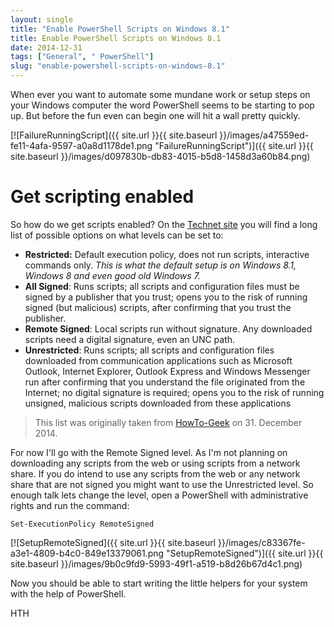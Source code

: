 ```yaml
---
layout: single
title: "Enable PowerShell Scripts on Windows 8.1"
title: Enable PowerShell Scripts on Windows 8.1
date: 2014-12-31
tags: ["General", " PowerShell"]
slug: "enable-powershell-scripts-on-windows-8.1"
---
```


When ever you want to automate some mundane work or setup steps on your Windows computer the word PowerShell seems to be starting to pop up. But before the fun even can begin one will hit a wall pretty quickly.

[![FailureRunningScript]({{ site.url }}{{ site.baseurl }}/images/a47559ed-fe11-4afa-9597-a0a8d1178de1.png "FailureRunningScript")]({{ site.url }}{{ site.baseurl }}/images/d097830b-db83-4015-b5d8-1458d3a60b84.png)

# Get scripting enabled

So how do we get scripts enabled? On the [Technet site](http://technet.microsoft.com/library/hh847748.aspx) you will find a long list of possible options on what levels can be set to:

- **Restricted:** Default execution policy, does not run scripts, interactive commands only. *This is what the default setup is on Windows 8.1, Windows 8 and even good old Windows 7.*
- **All Signed**: Runs scripts; all scripts and configuration files must be signed by a publisher that you trust; opens you to the risk of running signed (but malicious) scripts, after confirming that you trust the publisher.
- **Remote Signed**: Local scripts run without signature. Any downloaded scripts need a digital signature, even an UNC path.
- **Unrestricted**: Runs scripts; all scripts and configuration files downloaded from communication applications such as Microsoft Outlook, Internet Explorer, Outlook Express and Windows Messenger run after confirming that you understand the file originated from the Internet; no digital signature is required; opens you to the risk of running unsigned, malicious scripts downloaded from these applications



> This list was originally taken from [HowTo-Geek](http://www.howtogeek.com/106273/how-to-allow-the-execution-of-powershell-scripts-on-windows-7/) on 31. December 2014.


For now I'll go with the Remote Signed level. As I'm not planning on downloading any scripts from the web or using scripts from a network share. If you do intend to use any scripts from the web or any network share that are not signed you might want to use the Unrestricted level. So enough talk lets change the level, open a PowerShell with administrative rights and run the command:


    Set-ExecutionPolicy RemoteSigned


[![SetupRemoteSigned]({{ site.url }}{{ site.baseurl }}/images/c83367fe-a3e1-4809-b4c0-849e13379061.png "SetupRemoteSigned")]({{ site.url }}{{ site.baseurl }}/images/9b0c9fd9-5993-49f1-a519-b8d26b67d4c1.png)

Now you should be able to start writing the little helpers for your system with the help of PowerShell.

HTH

